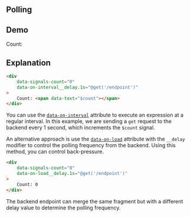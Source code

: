 ## Polling

## Demo

<div 
  data-signals-count="0"
  data-on-interval="@get('/examples/polling/interval')"
  class="text-primary"
>
  Count: <span data-text="$count"></span>
</div>

## Explanation

```html
<div 
    data-signals-count="0"
    data-on-interval__delay.1s="@get('/endpoint')"
>
    Count: <span data-text="$count"></span>
</div>
```

You can use the [`data-on-interval`](/reference/attribute_plugins#data-on) attribute to execute an expression at a regular interval. In this example, we are sending a `get` request to the backend every 1 second, which increments the `$count` signal.

An alternative approach is use the [`data-on-load`](/reference/attribute_plugins#data-on) attribute with the `__delay` modifier to control the polling frequency from the backend. Using this method, you can control back-pressure.

```html
<div 
    data-signals-count="0"
    data-on-load__delay.1s="@get('/endpoint')"
>
    Count: 0
</div>
```

The backend endpoint can merge the same fragment but with a different delay value to determine the polling frequency.
